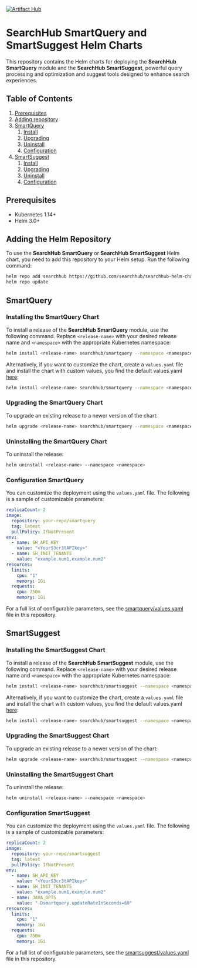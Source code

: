 [![Artifact Hub](https://img.shields.io/endpoint?url=https://artifacthub.io/badge/repository/searchhub)](https://artifacthub.io/packages/search?repo=searchhub)
# SearchHub SmartQuery and SmartSuggest Helm Charts

This repository contains the Helm charts for deploying the **SearchHub SmartQuery** module and the **SearchHub SmartSuggest**, powerful query processing and optimization and suggest tools designed to enhance search experiences.

## Table of Contents
1. [Prerequisites](#prerequisites)
2. [Adding repository](#add-repo)
3. [SmartQuery](#smartquery)
   1. [Install](#smartquery-install)
   2. [Upgrading](#smartquery-upgrade)
   3. [Uninstall](#smartquery-uninstall)
   4. [Configuration](#smartquery-configuration)
4. [SmartSuggest](#smartsuggest)
   1. [Install](#smartsuggest-install)
   2. [Upgrading](#smartsuggest-upgrade)
   3. [Uninstall](#smartsuggest-uninstall)
   4. [Configuration](#smartsuggest-configuration)

## Prerequisites <a name="prerequisites"></a>

- Kubernetes 1.14+
- Helm 3.0+

## Adding the Helm Repository <a name="add-repo"></a>

To use the **SearchHub SmartQuery** or **SearchHub SmartSuggest** Helm chart, you need to add this repository to your Helm setup. Run the following command:

```bash
helm repo add searchhub https://github.com/searchhub/searchhub-helm-charts/raw/main/
helm repo update
```

## SmartQuery <a name="smartquery"></a>

### Installing the SmartQuery Chart <a name="smartquery-install"></a>
To install a release of the **SearchHub SmartQuery** module, use the following command. Replace `<release-name>` with your desired release name and `<namespace>` with the appropriate Kubernetes namespace:

```bash
helm install <release-name> searchhub/smartquery --namespace <namespace>
```

Alternatively, if you want to customize the chart, create a `values.yaml` file and install the chart with custom values, you find the default values.yaml [here](smartquery/values.yaml):

```bash
helm install <release-name> searchhub/smartquery --namespace <namespace> -f values.yaml
```

### Upgrading the SmartQuery Chart <a name="smartquery-upgrade"></a>
To upgrade an existing release to a newer version of the chart:

```bash
helm upgrade <release-name> searchhub/smartquery --namespace <namespace>
```

### Uninstalling the SmartQuery Chart <a name="smartquery-uninstall"></a>
To uninstall the release:

```bash
helm uninstall <release-name> --namespace <namespace>
```

### Configuration SmartQuery <a name="smartquery-configuration"></a>
You can customize the deployment using the `values.yaml` file. The following is a sample of customizable parameters:

```yaml
replicaCount: 2
image:
  repository: your-repo/smartquery
  tag: latest
  pullPolicy: IfNotPresent
env:
  - name: SH_API_KEY
    value: "<YourS3cr3tAPIkey>"
  - name: SH_INIT_TENANTS
    value: "example.num1,example.num2"
resources:
  limits:
    cpu: "1"
    memory: 1Gi
  requests:
    cpu: 750m
    memory: 1Gi
```
For a full list of configurable parameters, see the [smartquery/values.yaml](smartquery/values.yaml) file in this repository.

## SmartSuggest <a name="smartsuggest"></a>

### Installing the SmartSuggest Chart <a name="smartsuggest-install"></a>
To install a release of the **SearchHub SmartSuggest** module, use the following command. Replace `<release-name>` with your desired release name and `<namespace>` with the appropriate Kubernetes namespace:

```bash
helm install <release-name> searchhub/smartsuggest --namespace <namespace>
```

Alternatively, if you want to customize the chart, create a `values.yaml` file and install the chart with custom values, you find the default values.yaml [here](smartsuggest/values.yaml):

```bash
helm install <release-name> searchhub/smartsuggest --namespace <namespace> -f values.yaml
```

### Upgrading the SmartSuggest Chart <a name="smartsuggest-upgrade"></a>
To upgrade an existing release to a newer version of the chart:

```bash
helm upgrade <release-name> searchhub/smartsuggest --namespace <namespace>
```

### Uninstalling the SmartSuggest Chart <a name="smartsuggest-uninstall"></a>
To uninstall the release:

```bash
helm uninstall <release-name> --namespace <namespace>
```

### Configuration SmartSuggest <a name="smartsuggest-configuration"></a>
You can customize the deployment using the `values.yaml` file. The following is a sample of customizable parameters:

```yaml
replicaCount: 2
image:
  repository: your-repo/smartsuggest
  tag: latest
  pullPolicy: IfNotPresent
env:
  - name: SH_API_KEY
    value: "<YourS3cr3tAPIkey>"
  - name: SH_INIT_TENANTS
    value: "example.num1,example.num2"
  - name: JAVA_OPTS
    value: "-Dsmartquery.updateRateInSeconds=60"
resources:
  limits:
    cpu: "1"
    memory: 1Gi
  requests:
    cpu: 750m
    memory: 1Gi
```
For a full list of configurable parameters, see the [smartsuggest/values.yaml](smartsuggest/values.yaml) file in this repository.
